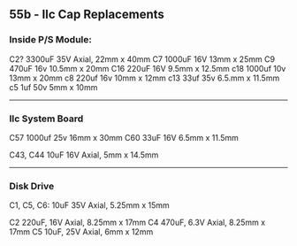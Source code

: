 ## 55b - IIc Cap Replacements

### Inside P/S Module:
C2? 3300uF 35V Axial, 22mm x 40mm
C7	1000uF 16V 13mm x 25mm
C9	470uF  16v 10.5mm x 20mm
C16 220uF  16V 9.5mm x 12.5mm
c18 1000uf 10v 13mm x 20mm
c8 	220uf  16v  10mm x 12mm
c13 33uf    35v  6.5.mm x 11.5mm
c5   1uf   50v   5mm x 10mm

---

### IIc System Board
C57  1000uf  25v  16mm x 30mm
C60 33uF 16V 	6.5mm x 11.5mm

C43, C44 10uF 16V Axial, 5mm x 14.5mm

---

### Disk Drive
C1, C5, C6: 10uF 35V Axial, 5.25mm x 15mm

C2 220uF, 16V   Axial, 8.25mm x 17mm 
C4 470uF, 6.3V Axial, 8.25mm x 17mm
C5 10uF, 25V Axial, 6mm x 12mm